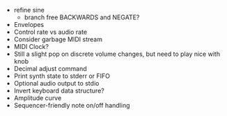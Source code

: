 - refine sine
  - branch free BACKWARDS and NEGATE?
- Envelopes
- Control rate vs audio rate
- Consider garbage MIDI stream
- MIDI Clock?
- Still a slight pop on discrete volume changes, but need to play nice with knob
- Decimal adjust command
- Print synth state to stderr or FIFO
- Optional audio output to stdio
- Invert keyboard data structure?
- Amplitude curve
- Sequencer-friendly note on/off handling
